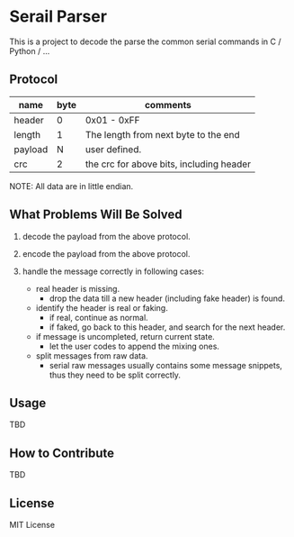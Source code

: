Serail Parser
=====================================

This is a project to decode the parse the common serial commands in C / Python / ...


Protocol
-------------------------------------
| name          |   byte    |   comments                                |
|---------------|-----------|-------------------------------------------|
| header        |   0       | 0x01 - 0xFF                               |
| length        |   1       | The length from next byte to the end      |
| payload       |   N       | user defined.                             |
| crc           |   2       | the crc for above bits, including header  |

NOTE: All data are in little endian.

What Problems Will Be Solved
------------------------------------
1.  decode the payload from the above protocol.

2.  encode the payload from the above protocol.

3.  handle the message correctly in following cases:
    +   real header is missing.
        -   drop the data till a new header (including fake header) is found.
    +   identify the header is real or faking.
        -   if real, continue as normal.
        -   if faked, go back to this header, and search for the next header.
    +   if message is uncompleted, return current state.
        -   let the user codes to append the mixing ones.
    +   split messages from raw data.
        -   serial raw messages usually contains some message snippets,
            thus they need to be split correctly.

Usage
------------------------------------
TBD

How to Contribute
------------------------------------
TBD

License
------------------------------------
MIT License

